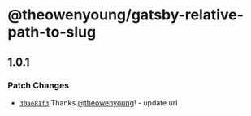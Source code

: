 # @theowenyoung/gatsby-relative-path-to-slug

## 1.0.1

### Patch Changes

- [`30ae81f3`](https://github.com/theowenyoung/gatsby-theme-primer-wiki/commit/30ae81f3a4c2028bbbc78039aa73a08c8f0999cb) Thanks [@theowenyoung](https://github.com/theowenyoung)! - update url
